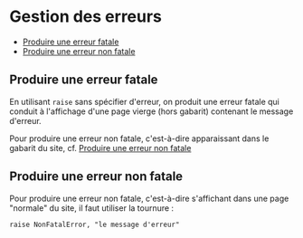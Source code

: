 # Gestion des erreurs

* [Produire une erreur fatale](#produireuneerreurfatale)
* [Produire une erreur non fatale](#produireerrornonfatale)



<a name='produireuneerreurfatale'></a>

## Produire une erreur fatale

En utilisant `raise` sans spécifier d'erreur, on produit une erreur fatale qui conduit à l'affichage d'une page vierge (hors gabarit) contenant le message d'erreur.

Pour produire une erreur non fatale, c'est-à-dire apparaissant dans le gabarit du site, cf. [Produire une erreur non fatale](#produireerrornonfatale)

<a name='produireerrornonfatale'></a>

## Produire une erreur non fatale

Pour produire une erreur non fatale, c'est-à-dire s'affichant dans une page "normale" du site, il faut utiliser la tournure :

    raise NonFatalError, "le message d'erreur"
    
